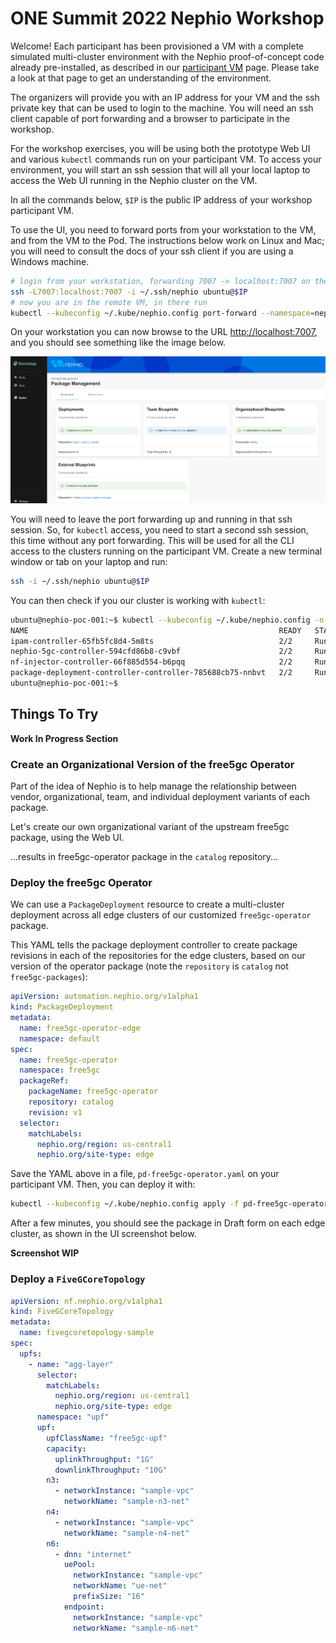 # ONE Summit 2022 Nephio Workshop

Welcome! Each participant has been provisioned a VM with a complete
simulated multi-cluster environment with the Nephio proof-of-concept code
already pre-installed, as described in our [participant VM](participant-vm.md)
page.  Please take a look at that page to get an understanding of the
environment.

The organizers will provide you with an IP address for your VM and the ssh
private key that can be used to login to the machine. You will need an ssh
client capable of port forwarding and a browser to participate in the workshop.

For the workshop exercises, you will be using both the prototype Web UI and
various `kubectl` commands run on your participant VM. To access your environment,
you will start an ssh session that will all your local laptop to access the Web
UI running in the Nephio cluster on the VM.

In all the commands below, `$IP` is the public IP address of your workshop
participant VM.

To use the UI, you need to forward ports from your workstation to the VM, and
from the VM to the Pod. The instructions below work on Linux and Mac; you will
need to consult the docs of your ssh client if you are using a Windows
machine.

```bash
# login from your workstation, forwarding 7007 -> localhost:7007 on the remote VM.
ssh -L7007:localhost:7007 -i ~/.ssh/nephio ubuntu@$IP
# now you are in the remote VM, in there run
kubectl --kubeconfig ~/.kube/nephio.config port-forward --namespace=nephio-webui svc/nephio-webui 7007
```
On your workstation you can now browse to the URL
[http://localhost:7007](http://localhost:7007), and you should see something
like the image below.

![WebUI Landing Page](nephio-ui-landing.png)

You will need to leave the port forwarding up and running in that ssh session.
So, for `kubectl` access, you need to start a second ssh session, this time
without any port forwarding. This will be used for all the CLI access to the
clusters running on the participant VM. Create a new terminal window or tab on
your laptop and run:

```bash
ssh -i ~/.ssh/nephio ubuntu@$IP
```

You can then check if you our cluster is working with `kubectl`:

```bash
ubuntu@nephio-poc-001:~$ kubectl --kubeconfig ~/.kube/nephio.config -n nephio-system get pods
NAME                                                        READY   STATUS    RESTARTS   AGE
ipam-controller-65fb5fc8d4-5m8ts                            2/2     Running   0          24m
nephio-5gc-controller-594cfd86b8-c9vbf                      2/2     Running   0          24m
nf-injector-controller-66f885d554-b6pqq                     2/2     Running   0          24m
package-deployment-controller-controller-785688cb75-nnbvt   2/2     Running   0          24m
ubuntu@nephio-poc-001:~$
```

## Things To Try

**Work In Progress Section**

### Create an Organizational Version of the free5gc Operator
Part of the idea of Nephio is to help manage the relationship between vendor,
organizational, team, and individual deployment variants of each package.

Let's create our own organizational variant of the upstream free5gc package,
using the Web UI.

...results in free5gc-operator package in the `catalog` repository...

### Deploy the free5gc Operator
We can use a `PackageDeployment` resource to create a multi-cluster deployment
across all edge clusters of our customized `free5gc-operator` package.

This YAML tells the package deployment controller to create package revisions in
each of the repositories for the edge clusters, based on our version of the
operator package (note the `repository` is `catalog` not `free5gc-packages`):

```yaml
apiVersion: automation.nephio.org/v1alpha1
kind: PackageDeployment
metadata:
  name: free5gc-operator-edge
  namespace: default
spec:
  name: free5gc-operator
  namespace: free5gc
  packageRef:
    packageName: free5gc-operator
    repository: catalog
    revision: v1
  selector:
    matchLabels:
      nephio.org/region: us-central1
      nephio.org/site-type: edge
```

Save the YAML above in a file, `pd-free5gc-operator.yaml` on your participant
VM. Then, you can deploy it with:

```bash
kubectl --kubeconfig ~/.kube/nephio.config apply -f pd-free5gc-operator.yaml
```

After a few minutes, you should see the package in Draft form on each edge
cluster, as shown in the UI screenshot below.

**Screenshot WIP**

### Deploy a `FiveGCoreTopology`
```yaml
apiVersion: nf.nephio.org/v1alpha1
kind: FiveGCoreTopology
metadata:
  name: fivegcoretopology-sample
spec:
  upfs:
    - name: "agg-layer"
      selector:
        matchLabels:
          nephio.org/region: us-central1
          nephio.org/site-type: edge
      namespace: "upf"
      upf:
        upfClassName: "free5gc-upf"
        capacity:
          uplinkThroughput: "1G"
          downlinkThroughput: "10G"
        n3:
          - networkInstance: "sample-vpc"
            networkName: "sample-n3-net"
        n4:
          - networkInstance: "sample-vpc"
            networkName: "sample-n4-net"
        n6:
          - dnn: "internet"
            uePool:
              networkInstance: "sample-vpc"
              networkName: "ue-net"
              prefixSize: "16"
            endpoint:
              networkInstance: "sample-vpc"
              networkName: "sample-n6-net"
```
